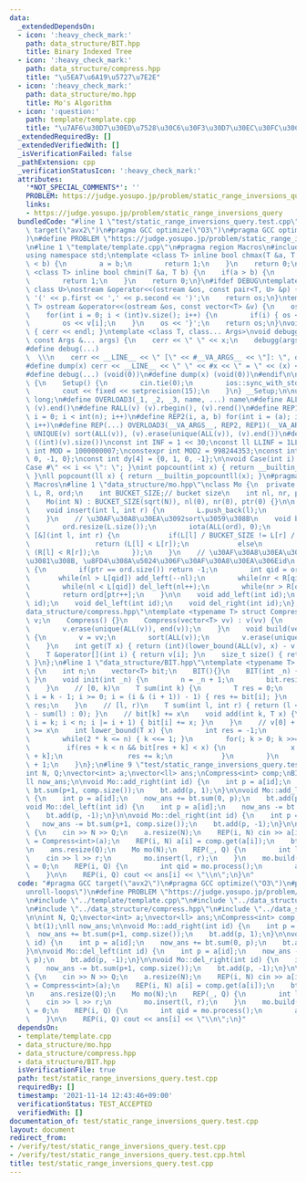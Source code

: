 ```yaml
---
data:
  _extendedDependsOn:
  - icon: ':heavy_check_mark:'
    path: data_structure/BIT.hpp
    title: Binary Indexed Tree
  - icon: ':heavy_check_mark:'
    path: data_structure/compress.hpp
    title: "\u5EA7\u6A19\u5727\u7E2E"
  - icon: ':heavy_check_mark:'
    path: data_structure/mo.hpp
    title: Mo's Algorithm
  - icon: ':question:'
    path: template/template.cpp
    title: "\u7AF6\u30D7\u30ED\u7528\u30C6\u30F3\u30D7\u30EC\u30FC\u30C8"
  _extendedRequiredBy: []
  _extendedVerifiedWith: []
  _isVerificationFailed: false
  _pathExtension: cpp
  _verificationStatusIcon: ':heavy_check_mark:'
  attributes:
    '*NOT_SPECIAL_COMMENTS*': ''
    PROBLEM: https://judge.yosupo.jp/problem/static_range_inversions_query
    links:
    - https://judge.yosupo.jp/problem/static_range_inversions_query
  bundledCode: "#line 1 \"test/static_range_inversions_query.test.cpp\"\n#pragma GCC\
    \ target(\"avx2\")\n#pragma GCC optimize(\"O3\")\n#pragma GCC optimize(\"unroll-loops\"\
    )\n#define PROBLEM \"https://judge.yosupo.jp/problem/static_range_inversions_query\"\
    \n#line 1 \"template/template.cpp\"\n#pragma region Macros\n#include <bits/stdc++.h>\n\
    using namespace std;\ntemplate <class T> inline bool chmax(T &a, T b) {\n    if(a\
    \ < b) {\n        a = b;\n        return 1;\n    }\n    return 0;\n}\ntemplate\
    \ <class T> inline bool chmin(T &a, T b) {\n    if(a > b) {\n        a = b;\n\
    \        return 1;\n    }\n    return 0;\n}\n#ifdef DEBUG\ntemplate <class T,\
    \ class U>\nostream &operator<<(ostream &os, const pair<T, U> &p) {\n    os <<\
    \ '(' << p.first << ',' << p.second << ')';\n    return os;\n}\ntemplate <class\
    \ T> ostream &operator<<(ostream &os, const vector<T> &v) {\n    os << '{';\n\
    \    for(int i = 0; i < (int)v.size(); i++) {\n        if(i) { os << ','; }\n\
    \        os << v[i];\n    }\n    os << '}';\n    return os;\n}\nvoid debugg()\
    \ { cerr << endl; }\ntemplate <class T, class... Args>\nvoid debugg(const T &x,\
    \ const Args &... args) {\n    cerr << \" \" << x;\n    debugg(args...);\n}\n\
    #define debug(...)                                                           \
    \  \\\n    cerr << __LINE__ << \" [\" << #__VA_ARGS__ << \"]: \", debugg(__VA_ARGS__)\n\
    #define dump(x) cerr << __LINE__ << \" \" << #x << \" = \" << (x) << endl\n#else\n\
    #define debug(...) (void(0))\n#define dump(x) (void(0))\n#endif\n\nstruct Setup\
    \ {\n    Setup() {\n        cin.tie(0);\n        ios::sync_with_stdio(false);\n\
    \        cout << fixed << setprecision(15);\n    }\n} __Setup;\n\nusing ll = long\
    \ long;\n#define OVERLOAD3(_1, _2, _3, name, ...) name\n#define ALL(v) (v).begin(),\
    \ (v).end()\n#define RALL(v) (v).rbegin(), (v).rend()\n#define REP1(i, n) for(int\
    \ i = 0; i < int(n); i++)\n#define REP2(i, a, b) for(int i = (a); i < int(b);\
    \ i++)\n#define REP(...) OVERLOAD3(__VA_ARGS__, REP2, REP1)(__VA_ARGS__)\n#define\
    \ UNIQUE(v) sort(ALL(v)), (v).erase(unique(ALL(v)), (v).end())\n#define SZ(v)\
    \ ((int)(v).size())\nconst int INF = 1 << 30;\nconst ll LLINF = 1LL << 60;\nconstexpr\
    \ int MOD = 1000000007;\nconstexpr int MOD2 = 998244353;\nconst int dx[4] = {1,\
    \ 0, -1, 0};\nconst int dy[4] = {0, 1, 0, -1};\n\nvoid Case(int i) { cout << \"\
    Case #\" << i << \": \"; }\nint popcount(int x) { return __builtin_popcount(x);\
    \ }\nll popcount(ll x) { return __builtin_popcountll(x); }\n#pragma endregion\
    \ Macros\n#line 1 \"data_structure/mo.hpp\"\nclass Mo {\n  private:\n    vector<int>\
    \ L, R, ord;\n    int BUCKET_SIZE;// bucket size\n    int nl, nr, ptr;\n\n  public:\n\
    \    Mo(int N) : BUCKET_SIZE(sqrt(N)), nl(0), nr(0), ptr(0) {}\n\n    // [l, r)\n\
    \    void insert(int l, int r) {\n        L.push_back(l);\n        R.push_back(r);\n\
    \    }\n    // \u30AF\u30A8\u30EA\u3092sort\u3059\u308B\n    void build() {\n\
    \        ord.resize(L.size());\n        iota(ALL(ord), 0);\n        sort(ALL(ord),\
    \ [&](int l, int r) {\n            if(L[l] / BUCKET_SIZE != L[r] / BUCKET_SIZE)\n\
    \                return (L[l] < L[r]);\n            else\n                return\
    \ (R[l] < R[r]);\n        });\n    }\n    // \u30AF\u30A8\u30EA\u30921\u3064\u9032\
    \u3081\u308B, \u8FD4\u308A\u5024\u306F\u30AF\u30A8\u30EA\u306Eid\n    int process()\
    \ {\n        if(ptr == ord.size()) return -1;\n        int qid = ord[ptr];\n \
    \       while(nl > L[qid]) add_left(--nl);\n        while(nr < R[qid]) add_right(nr++);\n\
    \        while(nl < L[qid]) del_left(nl++);\n        while(nr > R[qid]) del_right(--nr);\n\
    \        return ord[ptr++];\n    }\n\n    void add_left(int id);\n    void add_right(int\
    \ id);\n    void del_left(int id);\n    void del_right(int id);\n};\n#line 1 \"\
    data_structure/compress.hpp\"\ntemplate <typename T> struct Compress {\n    vector<T>\
    \ v;\n    Compress() {}\n    Compress(vector<T> vv) : v(vv) {\n        sort(ALL(v));\n\
    \        v.erase(unique(ALL(v)), end(v));\n    }\n    void build(vector<T> vv)\
    \ {\n        v = vv;\n        sort(ALL(v));\n        v.erase(unique(ALL(v)), end(v));\n\
    \    }\n    int get(T x) { return (int)(lower_bound(ALL(v), x) - v.begin()); }\n\
    \    T &operator[](int i) { return v[i]; }\n    size_t size() { return v.size();\
    \ }\n};\n#line 1 \"data_structure/BIT.hpp\"\ntemplate <typename T> struct BIT\
    \ {\n    int n;\n    vector<T> bit;\n    BIT(){}\n    BIT(int _n) { init(_n);\
    \ }\n    void init(int _n) {\n        n = _n + 1;\n        bit.resize(n + 1, 0);\n\
    \    }\n    // [0, k)\n    T sum(int k) {\n        T res = 0;\n        for(int\
    \ i = k - 1; i >= 0; i = (i & (i + 1)) - 1) { res += bit[i]; }\n        return\
    \ res;\n    }\n    // [l, r)\n    T sum(int l, int r) { return (l < r ? sum(r)\
    \ - sum(l) : 0); }\n    // bit[k] += x\n    void add(int k, T x) {\n        for(int\
    \ i = k; i < n; i |= i + 1) { bit[i] += x; }\n    }\n    // v[0] + ... + v[res]\
    \ >= x\n    int lower_bound(T x) {\n        int res = -1;\n        int k = 1;\n\
    \        while(2 * k <= n) { k <<= 1; }\n        for(; k > 0; k >>= 1) {\n   \
    \         if(res + k < n && bit[res + k] < x) {\n                x -= bit[res\
    \ + k];\n                res += k;\n            }\n        }\n        return res\
    \ + 1;\n    }\n};\n#line 9 \"test/static_range_inversions_query.test.cpp\"\n\n\
    int N, Q;\nvector<int> a;\nvector<ll> ans;\nCompress<int> comp;\nBIT<int> bt(1);\n\
    ll now_ans;\n\nvoid Mo::add_right(int id) {\n    int p = a[id];\n    now_ans +=\
    \ bt.sum(p+1, comp.size());\n    bt.add(p, 1);\n}\n\nvoid Mo::add_left(int id)\
    \ {\n    int p = a[id];\n    now_ans += bt.sum(0, p);\n    bt.add(p, 1);\n}\n\n\
    void Mo::del_left(int id) {\n    int p = a[id];\n    now_ans -= bt.sum(0, p);\n\
    \    bt.add(p, -1);\n}\n\nvoid Mo::del_right(int id) {\n    int p = a[id];\n \
    \   now_ans -= bt.sum(p+1, comp.size());\n    bt.add(p, -1);\n}\n\nint main()\
    \ {\n    cin >> N >> Q;\n    a.resize(N);\n    REP(i, N) cin >> a[i];\n    comp\
    \ = Compress<int>(a);\n    REP(i, N) a[i] = comp.get(a[i]);\n    bt.init(comp.size());\n\
    \n    ans.resize(Q);\n    Mo mo(N);\n    REP(_, Q) {\n        int l, r;\n    \
    \    cin >> l >> r;\n        mo.insert(l, r);\n    }\n    mo.build();\n    now_ans\
    \ = 0;\n    REP(i, Q) {\n        int qid = mo.process();\n        ans[qid] = now_ans;\n\
    \    }\n\n    REP(i, Q) cout << ans[i] << \"\\n\";\n}\n"
  code: "#pragma GCC target(\"avx2\")\n#pragma GCC optimize(\"O3\")\n#pragma GCC optimize(\"\
    unroll-loops\")\n#define PROBLEM \"https://judge.yosupo.jp/problem/static_range_inversions_query\"\
    \n#include \"../template/template.cpp\"\n#include \"../data_structure/mo.hpp\"\
    \n#include \"../data_structure/compress.hpp\"\n#include \"../data_structure/BIT.hpp\"\
    \n\nint N, Q;\nvector<int> a;\nvector<ll> ans;\nCompress<int> comp;\nBIT<int>\
    \ bt(1);\nll now_ans;\n\nvoid Mo::add_right(int id) {\n    int p = a[id];\n  \
    \  now_ans += bt.sum(p+1, comp.size());\n    bt.add(p, 1);\n}\n\nvoid Mo::add_left(int\
    \ id) {\n    int p = a[id];\n    now_ans += bt.sum(0, p);\n    bt.add(p, 1);\n\
    }\n\nvoid Mo::del_left(int id) {\n    int p = a[id];\n    now_ans -= bt.sum(0,\
    \ p);\n    bt.add(p, -1);\n}\n\nvoid Mo::del_right(int id) {\n    int p = a[id];\n\
    \    now_ans -= bt.sum(p+1, comp.size());\n    bt.add(p, -1);\n}\n\nint main()\
    \ {\n    cin >> N >> Q;\n    a.resize(N);\n    REP(i, N) cin >> a[i];\n    comp\
    \ = Compress<int>(a);\n    REP(i, N) a[i] = comp.get(a[i]);\n    bt.init(comp.size());\n\
    \n    ans.resize(Q);\n    Mo mo(N);\n    REP(_, Q) {\n        int l, r;\n    \
    \    cin >> l >> r;\n        mo.insert(l, r);\n    }\n    mo.build();\n    now_ans\
    \ = 0;\n    REP(i, Q) {\n        int qid = mo.process();\n        ans[qid] = now_ans;\n\
    \    }\n\n    REP(i, Q) cout << ans[i] << \"\\n\";\n}"
  dependsOn:
  - template/template.cpp
  - data_structure/mo.hpp
  - data_structure/compress.hpp
  - data_structure/BIT.hpp
  isVerificationFile: true
  path: test/static_range_inversions_query.test.cpp
  requiredBy: []
  timestamp: '2021-11-14 12:43:46+09:00'
  verificationStatus: TEST_ACCEPTED
  verifiedWith: []
documentation_of: test/static_range_inversions_query.test.cpp
layout: document
redirect_from:
- /verify/test/static_range_inversions_query.test.cpp
- /verify/test/static_range_inversions_query.test.cpp.html
title: test/static_range_inversions_query.test.cpp
---
```

